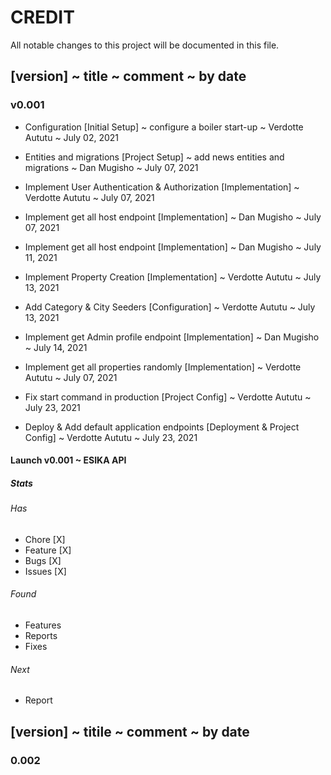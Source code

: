 # CREDIT

All notable changes to this project will be documented in this file.

## [version] ~ title ~ comment ~ by date

### v0.001

- Configuration [Initial Setup] ~ configure a boiler start-up ~ Verdotte Aututu ~ July 02, 2021

- Entities and migrations [Project Setup] ~ add news entities and migrations ~ Dan Mugisho ~ July 07, 2021

- Implement User Authentication & Authorization [Implementation] ~ Verdotte Aututu ~ July 07, 2021

- Implement get all host endpoint [Implementation] ~ Dan Mugisho ~ July 07, 2021

- Implement get all host endpoint [Implementation] ~ Dan Mugisho ~ July 11, 2021

- Implement Property Creation [Implementation] ~ Verdotte Aututu ~ July 13, 2021

- Add Category & City Seeders [Configuration] ~ Verdotte Aututu ~ July 13, 2021

- Implement get Admin profile endpoint [Implementation] ~ Dan Mugisho ~ July 14, 2021

- Implement get all properties randomly [Implementation] ~ Verdotte Aututu ~ July 07, 2021

- Fix start command in production [Project Config] ~ Verdotte Aututu ~ July 23, 2021

- Deploy & Add default application endpoints [Deployment & Project Config] ~ Verdotte Aututu ~ July 23, 2021

#### Launch v0.001 ~ ESIKA API

##### Stats

###### Has

- Chore [X]
- Feature [X]
- Bugs [X]
- Issues [X]

###### Found

- Features
- Reports
- Fixes

###### Next

- Report

## [version] ~ titile ~ comment ~ by date

### 0.002
